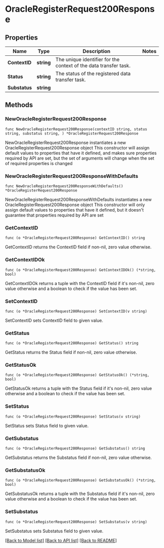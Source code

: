 # OracleRegisterRequest200Response

## Properties

Name | Type | Description | Notes
------------ | ------------- | ------------- | -------------
**ContextID** | **string** | The unique identifier for the context of the data transfer task. | 
**Status** | **string** | The status of the registered data transfer task. | 
**Substatus** | **string** |  | 

## Methods

### NewOracleRegisterRequest200Response

`func NewOracleRegisterRequest200Response(contextID string, status string, substatus string, ) *OracleRegisterRequest200Response`

NewOracleRegisterRequest200Response instantiates a new OracleRegisterRequest200Response object
This constructor will assign default values to properties that have it defined,
and makes sure properties required by API are set, but the set of arguments
will change when the set of required properties is changed

### NewOracleRegisterRequest200ResponseWithDefaults

`func NewOracleRegisterRequest200ResponseWithDefaults() *OracleRegisterRequest200Response`

NewOracleRegisterRequest200ResponseWithDefaults instantiates a new OracleRegisterRequest200Response object
This constructor will only assign default values to properties that have it defined,
but it doesn't guarantee that properties required by API are set

### GetContextID

`func (o *OracleRegisterRequest200Response) GetContextID() string`

GetContextID returns the ContextID field if non-nil, zero value otherwise.

### GetContextIDOk

`func (o *OracleRegisterRequest200Response) GetContextIDOk() (*string, bool)`

GetContextIDOk returns a tuple with the ContextID field if it's non-nil, zero value otherwise
and a boolean to check if the value has been set.

### SetContextID

`func (o *OracleRegisterRequest200Response) SetContextID(v string)`

SetContextID sets ContextID field to given value.


### GetStatus

`func (o *OracleRegisterRequest200Response) GetStatus() string`

GetStatus returns the Status field if non-nil, zero value otherwise.

### GetStatusOk

`func (o *OracleRegisterRequest200Response) GetStatusOk() (*string, bool)`

GetStatusOk returns a tuple with the Status field if it's non-nil, zero value otherwise
and a boolean to check if the value has been set.

### SetStatus

`func (o *OracleRegisterRequest200Response) SetStatus(v string)`

SetStatus sets Status field to given value.


### GetSubstatus

`func (o *OracleRegisterRequest200Response) GetSubstatus() string`

GetSubstatus returns the Substatus field if non-nil, zero value otherwise.

### GetSubstatusOk

`func (o *OracleRegisterRequest200Response) GetSubstatusOk() (*string, bool)`

GetSubstatusOk returns a tuple with the Substatus field if it's non-nil, zero value otherwise
and a boolean to check if the value has been set.

### SetSubstatus

`func (o *OracleRegisterRequest200Response) SetSubstatus(v string)`

SetSubstatus sets Substatus field to given value.



[[Back to Model list]](../README.md#documentation-for-models) [[Back to API list]](../README.md#documentation-for-api-endpoints) [[Back to README]](../README.md)


